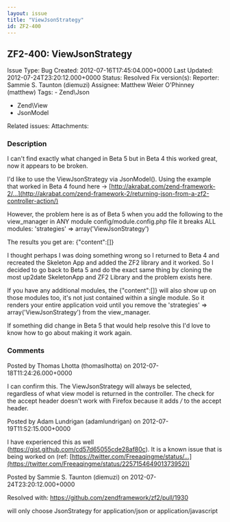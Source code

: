 ```yaml
---
layout: issue
title: "ViewJsonStrategy"
id: ZF2-400
---
```


ZF2-400: ViewJsonStrategy
-------------------------

 Issue Type: Bug Created: 2012-07-16T17:45:04.000+0000 Last Updated: 2012-07-24T23:20:12.000+0000 Status: Resolved Fix version(s): 
 Reporter:  Sammie S. Taunton (diemuzi)  Assignee:  Matthew Weier O'Phinney (matthew)  Tags: - Zend\\Json
- Zend\\View
- JsonModel
 
 Related issues: 
 Attachments: 
### Description

I can't find exactly what changed in Beta 5 but in Beta 4 this worked great, now it appears to be broken.

I'd like to use the ViewJsonStrategy via JsonModel(). Using the example that worked in Beta 4 found here -> [http://akrabat.com/zend-framework-2/…](http://akrabat.com/zend-framework-2/returning-json-from-a-zf2-controller-action/)

However, the problem here is as of Beta 5 when you add the following to the view\_manager in ANY module config/module.config.php file it breaks ALL modules: 'strategies' => array('ViewJsonStrategy')

The results you get are: {"content":[]}

I thought perhaps I was doing something wrong so I returned to Beta 4 and recreated the Skeleton App and added the ZF2 library and it worked. So I decided to go back to Beta 5 and do the exact same thing by cloning the most up2date SkeletonApp and ZF2 Library and the problem exists here.

If you have any additional modules, the {"content":[]} will also show up on those modules too, it's not just contained within a single module. So it renders your entire application void until you remove the 'strategies' => array('ViewJsonStrategy') from the view\_manager.

If something did change in Beta 5 that would help resolve this I'd love to know how to go about making it work again.

 

 

### Comments

Posted by Thomas Lhotta (thomaslhotta) on 2012-07-18T11:24:26.000+0000

I can confirm this. The ViewJsonStrategy will always be selected, regardless of what view model is returned in the controller. The check for the accept header doesn't work with Firefox because it adds _/_ to the accept header.

 

 

Posted by Adam Lundrigan (adamlundrigan) on 2012-07-19T11:52:15.000+0000

I have experienced this as well (<https://gist.github.com/cd57d65055cde28af80c>). It is a known issue that is being worked on (ref: [https://twitter.com/Freeaqingme/status/…](https://twitter.com/Freeaqingme/status/225715464901373952))

 

 

Posted by Sammie S. Taunton (diemuzi) on 2012-07-24T23:20:12.000+0000

Resolved with: <https://github.com/zendframework/zf2/pull/1930>

 will only choose JsonStrategy for application/json or application/javascript

 

 